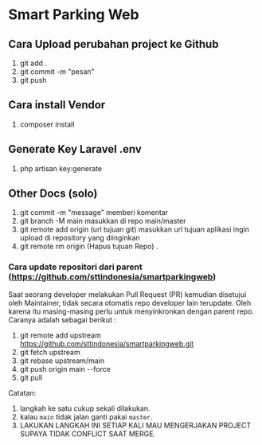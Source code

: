# Smart Parking Web

## Cara Upload perubahan project ke Github

1. git add .
2. git commit -m "pesan"
3. git push

## Cara install Vendor

1. composer install

## Generate Key Laravel .env

1. php artisan key:generate

## Other Docs (solo)

1. git commit -m "message" memberi komentar
2. git branch -M main masukkan di repo main/master
3. git remote add origin (url tujuan git) masukkan url tujuan aplikasi ingin upload di repository yang diinginkan
4. git remote rm origin (Hapus tujuan Repo) .

### Cara update repositori dari parent (https://github.com/sttindonesia/smartparkingweb)

Saat seorang developer melakukan Pull Request (PR) kemudian disetujui oleh Maintainer, tidak secara otomatis repo developer lain terupdate. Oleh karena itu masing-masing perlu untuk menyinkronkan dengan parent repo. Caranya adalah sebagai berikut :

1. git remote add upstream https://github.com/sttindonesia/smartparkingweb.git
2. git fetch upstream
3. git rebase upstream/main
4. git push origin main --force
5. git pull

Catatan:

1. langkah ke satu cukup sekali dilakukan.
2. kalau `main` tidak jalan ganti pakai `master`.
3. LAKUKAN LANGKAH INI SETIAP KALI MAU MENGERJAKAN PROJECT SUPAYA TIDAK CONFLICT SAAT MERGE.
